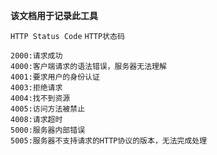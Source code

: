 **该文档用于记录此工具**

`HTTP Status Code`
`HTTP状态码`
```
2000:请求成功
4000:客户端请求的语法错误，服务器无法理解
4001:要求用户的身份认证
4003:拒绝请求
4004:找不到资源
4005:访问方法被禁止
4008:请求超时
5000:服务器内部错误
5005:服务器不支持请求的HTTP协议的版本，无法完成处理
```